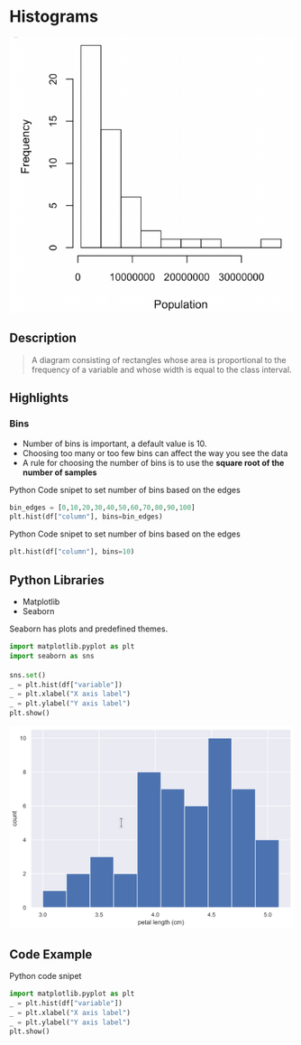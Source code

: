 # Histograms


![Histograms](../../images/eda/histogram.png)

## Description

> A diagram consisting of rectangles whose area is proportional to the frequency of a variable and whose width is equal to the class interval.

## Highlights

### Bins 

* Number of bins is important, a default value is 10. 
* Choosing too many or too few bins can affect the way you see the data
* A rule for choosing the number of bins is to use the **square root of the number of samples**


Python Code snipet to set number of bins based on the edges

```python
bin_edges = [0,10,20,30,40,50,60,70,80,90,100]
plt.hist(df["column"], bins=bin_edges)
```

Python Code snipet to set number of bins based on the edges

```python
plt.hist(df["column"], bins=10)
```


## Python Libraries

* Matplotlib
* Seaborn

Seaborn has plots and predefined themes.

```python
import matplotlib.pyplot as plt
import seaborn as sns

sns.set()
_ = plt.hist(df["variable"])
_ = plt.xlabel("X axis label")
_ = plt.ylabel("Y axis label")
plt.show()
```

![Histogram with Seaborn](../../images/eda/histogramsns.png)

## Code Example

Python code snipet

```python
import matplotlib.pyplot as plt
_ = plt.hist(df["variable"])
_ = plt.xlabel("X axis label")
_ = plt.ylabel("Y axis label")
plt.show()
```

